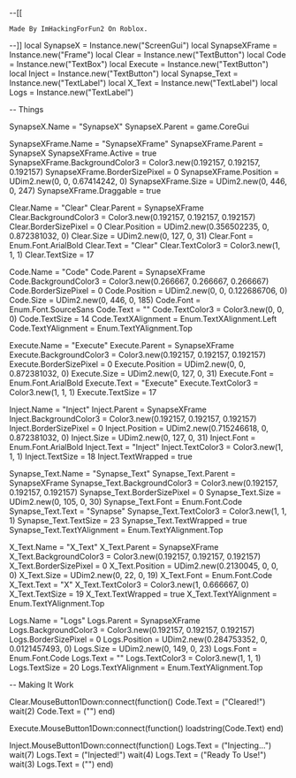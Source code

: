 --[[
 
	Made By ImHackingForFun2 On Roblox.
 
--]]
local SynapseX = Instance.new("ScreenGui")
local SynapseXFrame = Instance.new("Frame")
local Clear = Instance.new("TextButton")
local Code = Instance.new("TextBox")
local Execute = Instance.new("TextButton")
local Inject = Instance.new("TextButton")
local Synapse_Text = Instance.new("TextLabel")
local X_Text = Instance.new("TextLabel")
local Logs = Instance.new("TextLabel")
 
-- Things
 
SynapseX.Name = "SynapseX"
SynapseX.Parent = game.CoreGui
 
SynapseXFrame.Name = "SynapseXFrame"
SynapseXFrame.Parent = SynapseX
SynapseXFrame.Active = true
SynapseXFrame.BackgroundColor3 = Color3.new(0.192157, 0.192157, 0.192157)
SynapseXFrame.BorderSizePixel = 0
SynapseXFrame.Position = UDim2.new(0, 0, 0.67414242, 0)
SynapseXFrame.Size = UDim2.new(0, 446, 0, 247)
SynapseXFrame.Draggable = true
 
Clear.Name = "Clear"
Clear.Parent = SynapseXFrame
Clear.BackgroundColor3 = Color3.new(0.192157, 0.192157, 0.192157)
Clear.BorderSizePixel = 0
Clear.Position = UDim2.new(0.356502235, 0, 0.872381032, 0)
Clear.Size = UDim2.new(0, 127, 0, 31)
Clear.Font = Enum.Font.ArialBold
Clear.Text = "Clear"
Clear.TextColor3 = Color3.new(1, 1, 1)
Clear.TextSize = 17
 
Code.Name = "Code"
Code.Parent = SynapseXFrame
Code.BackgroundColor3 = Color3.new(0.266667, 0.266667, 0.266667)
Code.BorderSizePixel = 0
Code.Position = UDim2.new(0, 0, 0.122686706, 0)
Code.Size = UDim2.new(0, 446, 0, 185)
Code.Font = Enum.Font.SourceSans
Code.Text = ""
Code.TextColor3 = Color3.new(0, 0, 0)
Code.TextSize = 14
Code.TextXAlignment = Enum.TextXAlignment.Left
Code.TextYAlignment = Enum.TextYAlignment.Top
 
Execute.Name = "Execute"
Execute.Parent = SynapseXFrame
Execute.BackgroundColor3 = Color3.new(0.192157, 0.192157, 0.192157)
Execute.BorderSizePixel = 0
Execute.Position = UDim2.new(0, 0, 0.872381032, 0)
Execute.Size = UDim2.new(0, 127, 0, 31)
Execute.Font = Enum.Font.ArialBold
Execute.Text = "Execute"
Execute.TextColor3 = Color3.new(1, 1, 1)
Execute.TextSize = 17
 
Inject.Name = "Inject"
Inject.Parent = SynapseXFrame
Inject.BackgroundColor3 = Color3.new(0.192157, 0.192157, 0.192157)
Inject.BorderSizePixel = 0
Inject.Position = UDim2.new(0.715246618, 0, 0.872381032, 0)
Inject.Size = UDim2.new(0, 127, 0, 31)
Inject.Font = Enum.Font.ArialBold
Inject.Text = "Inject"
Inject.TextColor3 = Color3.new(1, 1, 1)
Inject.TextSize = 18
Inject.TextWrapped = true
 
Synapse_Text.Name = "Synapse_Text"
Synapse_Text.Parent = SynapseXFrame
Synapse_Text.BackgroundColor3 = Color3.new(0.192157, 0.192157, 0.192157)
Synapse_Text.BorderSizePixel = 0
Synapse_Text.Size = UDim2.new(0, 105, 0, 30)
Synapse_Text.Font = Enum.Font.Code
Synapse_Text.Text = "Synapse"
Synapse_Text.TextColor3 = Color3.new(1, 1, 1)
Synapse_Text.TextSize = 23
Synapse_Text.TextWrapped = true
Synapse_Text.TextYAlignment = Enum.TextYAlignment.Top
 
X_Text.Name = "X_Text"
X_Text.Parent = SynapseXFrame
X_Text.BackgroundColor3 = Color3.new(0.192157, 0.192157, 0.192157)
X_Text.BorderSizePixel = 0
X_Text.Position = UDim2.new(0.2130045, 0, 0, 0)
X_Text.Size = UDim2.new(0, 22, 0, 19)
X_Text.Font = Enum.Font.Code
X_Text.Text = "X"
X_Text.TextColor3 = Color3.new(1, 0.666667, 0)
X_Text.TextSize = 19
X_Text.TextWrapped = true
X_Text.TextYAlignment = Enum.TextYAlignment.Top
 
Logs.Name = "Logs"
Logs.Parent = SynapseXFrame
Logs.BackgroundColor3 = Color3.new(0.192157, 0.192157, 0.192157)
Logs.BorderSizePixel = 0
Logs.Position = UDim2.new(0.284753352, 0, 0.0121457493, 0)
Logs.Size = UDim2.new(0, 149, 0, 23)
Logs.Font = Enum.Font.Code
Logs.Text = ""
Logs.TextColor3 = Color3.new(1, 1, 1)
Logs.TextSize = 20
Logs.TextYAlignment = Enum.TextYAlignment.Top
 
-- Making It Work
 
Clear.MouseButton1Down:connect(function()
Code.Text = ("Cleared!")
wait(2)
Code.Text = ("")
end)
 
Execute.MouseButton1Down:connect(function()
loadstring(Code.Text)
end)
 
Inject.MouseButton1Down:connect(function()
Logs.Text = ("Injecting...")
wait(7)
Logs.Text = ("Injected!")
wait(4)
Logs.Text = ("Ready To Use!")
wait(3)
Logs.Text = ("")
end)
